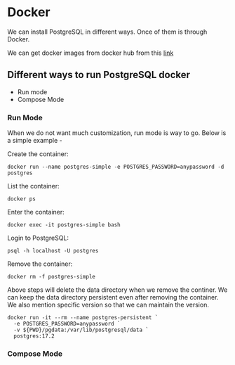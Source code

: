 # Docker

We can install PostgreSQL in different ways. Once of them is through Docker.

We can get docker images from docker hub from this [link]( https://hub.docker.com/_/postgres)

## Different ways to run PostgreSQL docker

- Run mode
- Compose Mode

### Run Mode

When we do not want much customization, run mode is way to go. Below is a simple example -

Create the container:

```
docker run --name postgres-simple -e POSTGRES_PASSWORD=anypassword -d postgres
```

List the container:

```
docker ps
```

Enter the container:

```
docker exec -it postgres-simple bash
```

Login to PostgreSQL:

```
psql -h localhost -U postgres
```

Remove the container:

```
docker rm -f postgres-simple
```

Above steps will delete the data directory when we remove the continer. We can keep the data directory persistent even after removing the container. We also mention specific version so that we can maintain the version.

```
docker run -it --rm --name postgres-persistent `
  -e POSTGRES_PASSWORD=anypassword `
  -v ${PWD}/pgdata:/var/lib/postgresql/data `
  postgres:17.2
```

### Compose Mode


